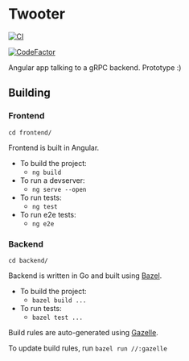 # Twooter

[![CI](https://github.com/tedsilb/twooter/actions/workflows/main.yml/badge.svg)](https://github.com/tedsilb/twooter/actions/workflows/main.yml)

[![CodeFactor](https://www.codefactor.io/repository/github/tedsilb/twooter/badge)](https://www.codefactor.io/repository/github/tedsilb/twooter)

Angular app talking to a gRPC backend. Prototype :)

## Building

### Frontend

`cd frontend/`

Frontend is built in Angular.

- To build the project:
  - `ng build`
- To run a devserver:
  - `ng serve --open`
- To run tests:
  - `ng test`
- To run e2e tests:
  - `ng e2e`

### Backend

`cd backend/`

Backend is written in Go and built using [Bazel](https://bazel.build).

- To build the project:
  - `bazel build ...`
- To run tests:
  - `bazel test ...`

Build rules are auto-generated using [Gazelle](https://github.com/bazelbuild/bazel-gazelle).

To update build rules, run `bazel run //:gazelle`
